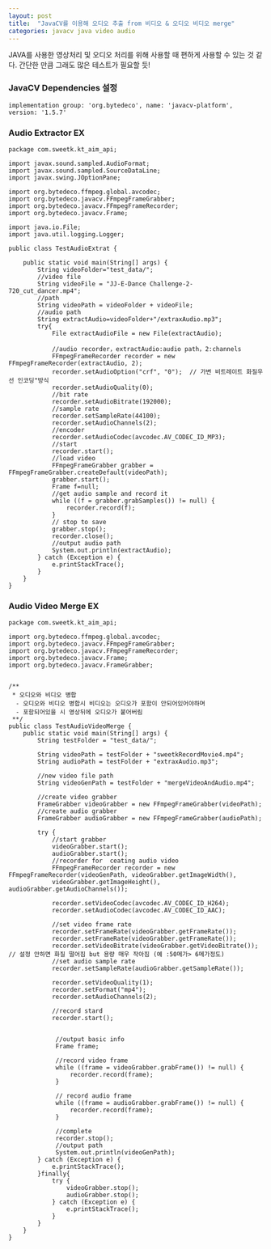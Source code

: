 ```yaml
---
layout: post
title:  "JavaCV를 이용해 오디오 추출 from 비디오 & 오디오 비디오 merge"
categories: javacv java video audio 
---
```


JAVA를 사용한 영상처리 및 오디오 처리를 위해 사용할 때 편하게 사용할 수 있는 것 같다. 
간단한 만큼 그래도 많은 테스트가 필요할 듯! 

### JavaCV Dependencies 설정
    implementation group: 'org.bytedeco', name: 'javacv-platform', version: '1.5.7'


### Audio Extractor EX
    package com.sweetk.kt_aim_api;

    import javax.sound.sampled.AudioFormat;
    import javax.sound.sampled.SourceDataLine;
    import javax.swing.JOptionPane;
    
    import org.bytedeco.ffmpeg.global.avcodec;
    import org.bytedeco.javacv.FFmpegFrameGrabber;
    import org.bytedeco.javacv.FFmpegFrameRecorder;
    import org.bytedeco.javacv.Frame;
    
    import java.io.File;
    import java.util.logging.Logger;
    
    public class TestAudioExtrat {
    
        public static void main(String[] args) {
            String videoFolder="test_data/";
            //video file
            String videoFile = "JJ-E-Dance Challenge-2-720_cut_dancer.mp4";
            //path
            String videoPath = videoFolder + videoFile;
            //audio path
            String extractAudio=videoFolder+"/extraxAudio.mp3";
            try{
                File extractAudioFile = new File(extractAudio);
    
                //audio recorder，extractAudio:audio path，2:channels
                FFmpegFrameRecorder recorder = new FFmpegFrameRecorder(extractAudio, 2);
                recorder.setAudioOption("crf", "0");  // 가변 비트레이트 화질우선 인코딩"방식
                recorder.setAudioQuality(0);
                //bit rate
                recorder.setAudioBitrate(192000);
                //sample rate
                recorder.setSampleRate(44100);
                recorder.setAudioChannels(2);
                //encoder
                recorder.setAudioCodec(avcodec.AV_CODEC_ID_MP3);
                //start
                recorder.start();
                //load video
                FFmpegFrameGrabber grabber = FFmpegFrameGrabber.createDefault(videoPath);
                grabber.start();
                Frame f=null;
                //get audio sample and record it
                while ((f = grabber.grabSamples()) != null) {
                    recorder.record(f);
                }
                // stop to save
                grabber.stop();
                recorder.close();
                //output audio path
                System.out.println(extractAudio);
            } catch (Exception e) {
                e.printStackTrace();
            }
        }
    }


### Audio Video Merge EX
    package com.sweetk.kt_aim_api;

    import org.bytedeco.ffmpeg.global.avcodec;
    import org.bytedeco.javacv.FFmpegFrameGrabber;
    import org.bytedeco.javacv.FFmpegFrameRecorder;
    import org.bytedeco.javacv.Frame;
    import org.bytedeco.javacv.FrameGrabber;


    /**
     * 오디오와 비디오 병합
      - 오디오와 비디오 병합시 비디오는 오디오가 포함이 안되어있어야하며
      - 포함되어있을 시 영상뒤에 오디오가 붙어버림
     **/
    public class TestAudioVideoMerge {
        public static void main(String[] args) {
            String testFolder = "test_data/";

            String videoPath = testFolder + "sweetkRecordMovie4.mp4";
            String audioPath = testFolder + "extraxAudio.mp3";

            //new video file path
            String videoGenPath = testFolder + "mergeVideoAndAudio.mp4";

            //create video grabber
            FrameGrabber videoGrabber = new FFmpegFrameGrabber(videoPath);
            //create audio grabber
            FrameGrabber audioGrabber = new FFmpegFrameGrabber(audioPath);

            try {
                //start grabber
                videoGrabber.start();
                audioGrabber.start();
                //recorder for  ceating audio video
                FFmpegFrameRecorder recorder = new FFmpegFrameRecorder(videoGenPath, videoGrabber.getImageWidth(),
                videoGrabber.getImageHeight(), audioGrabber.getAudioChannels());

                recorder.setVideoCodec(avcodec.AV_CODEC_ID_H264);
                recorder.setAudioCodec(avcodec.AV_CODEC_ID_AAC);

                //set video frame rate
                recorder.setFrameRate(videoGrabber.getFrameRate());
                recorder.setFrameRate(videoGrabber.getFrameRate());
                recorder.setVideoBitrate(videoGrabber.getVideoBitrate());  // 설정 안하면 화질 떨어짐 but 용량 매우 작아짐 (예 :50메가> 6메가정도)
                //set audio sample rate
                recorder.setSampleRate(audioGrabber.getSampleRate());

                recorder.setVideoQuality(1);
                recorder.setFormat("mp4");
                recorder.setAudioChannels(2);

                //record stard
                recorder.start();


                 //output basic info
                 Frame frame;
    
                 //record video frame
                 while ((frame = videoGrabber.grabFrame()) != null) {
                     recorder.record(frame);
                 }
    
                 // record audio frame
                 while ((frame = audioGrabber.grabFrame()) != null) {
                     recorder.record(frame);
                 }
    
                 //complete
                 recorder.stop();
                 //output path
                 System.out.println(videoGenPath);
            } catch (Exception e) {
                e.printStackTrace();
            }finally{
                try {
                    videoGrabber.stop();
                    audioGrabber.stop();
                } catch (Exception e) {
                    e.printStackTrace();
                }
            }
        }   
    }


